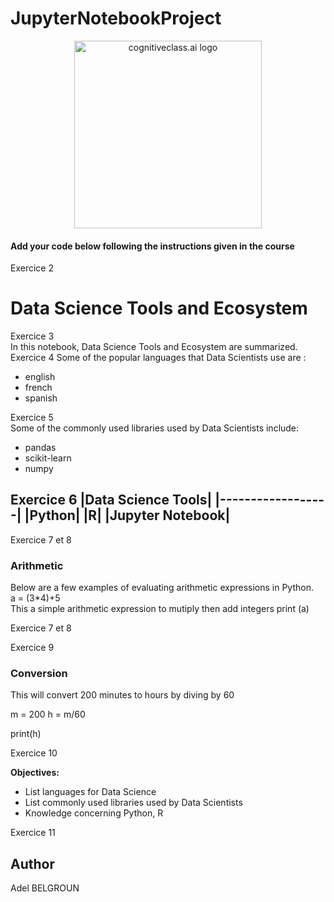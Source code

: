 # JupyterNotebookProject

<center>
    <img src="https://cf-courses-data.s3.us.cloud-object-storage.appdomain.cloud/IBMDeveloperSkillsNetwork-DS0105EN-SkillsNetwork/labs/Module2/images/SN_web_lightmode.png" width="300" alt="cognitiveclass.ai logo">
</center>

#### Add your code below following the instructions given in the course


Exercice 2
# Data Science Tools and Ecosystem

Exercice 3 \
In this notebook, Data Science Tools and Ecosystem are summarized.
Exercice 4
Some of the popular languages that Data Scientists use are :
+ english 
+ french 
+ spanish

Exercice 5 \
Some of the commonly used libraries used by Data Scientists include:
+ pandas
+ scikit-learn
+ numpy

Exercice 6
|Data Science Tools|
|------------------|
|Python|
|R|
|Jupyter Notebook|
-----------------

Exercice 7 et 8

### Arithmetic


Below are a few examples of evaluating arithmetic expressions in Python. \
a = (3*4)+5 \
This a simple arithmetic expression to mutiply then add integers
print (a) 

Exercice 7 et 8

Exercice 9

### Conversion

This will convert 200 minutes to hours by diving by 60

m = 200 
h = m/60

print(h)

Exercice 10

**Objectives:**

- List languages for Data Science
- List commonly used libraries used by Data Scientists
- Knowledge concerning Python, R 

Exercice 11

## Author 

Adel BELGROUN

